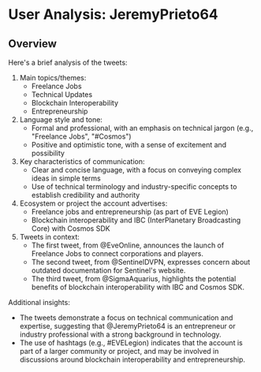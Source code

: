 # User Analysis: JeremyPrieto64

## Overview

Here's a brief analysis of the tweets:

1. Main topics/themes:
   - Freelance Jobs
   - Technical Updates
   - Blockchain Interoperability
   - Entrepreneurship
2. Language style and tone:
   - Formal and professional, with an emphasis on technical jargon (e.g., "Freelance Jobs", "#Cosmos")
   - Positive and optimistic tone, with a sense of excitement and possibility
3. Key characteristics of communication:
   - Clear and concise language, with a focus on conveying complex ideas in simple terms
   - Use of technical terminology and industry-specific concepts to establish credibility and authority
4. Ecosystem or project the account advertises:
   - Freelance jobs and entrepreneurship (as part of EVE Legion)
   - Blockchain interoperability and IBC (InterPlanetary Broadcasting Core) with Cosmos SDK
5. Tweets in context:
   - The first tweet, from @EveOnline, announces the launch of Freelance Jobs to connect corporations and players.
   - The second tweet, from @SentinelDVPN, expresses concern about outdated documentation for Sentinel's website.
   - The third tweet, from @SigmaAquarius, highlights the potential benefits of blockchain interoperability with IBC and Cosmos SDK.

Additional insights:

* The tweets demonstrate a focus on technical communication and expertise, suggesting that @JeremyPrieto64 is an entrepreneur or industry professional with a strong background in technology.
* The use of hashtags (e.g., #EVELegion) indicates that the account is part of a larger community or project, and may be involved in discussions around blockchain interoperability and entrepreneurship.
